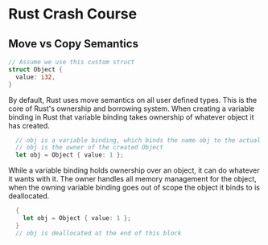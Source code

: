 # Rust Crash Course

## Move vs Copy Semantics

```rust
// Assume we use this custom struct
struct Object {
  value: i32,
}
```
By default, Rust uses move semantics on all user defined types. This is the 
core of Rust's ownership and borrowing system. When creating a variable binding 
in Rust that variable binding takes ownership of whatever object it has created.
```rust
  // obj is a variable binding, which binds the name obj to the actual Object created
  // obj is the owner of the created Object
  let obj = Object { value: 1 };
```

While a variable binding holds ownership over an object, it can do whatever it
wants with it. The owner handles all memory management for the object, when the
owning variable binding goes out of scope the object it binds to is deallocated.
```rust
  {
    let obj = Object { value: 1 };
  }
  // obj is deallocated at the end of this block
```


